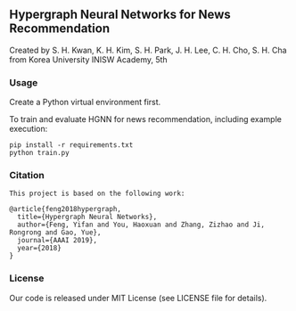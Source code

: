 ## Hypergraph Neural Networks for News Recommendation
Created by S. H. Kwan, K. H. Kim, S. H. Park, J. H. Lee, C. H. Cho, S. H. Cha from Korea University INISW Academy, 5th

### Usage
Create a Python virtual environment first.

To train and evaluate HGNN for news recommendation, including example execution:
```
pip install -r requirements.txt  
python train.py
```

### Citation
    This project is based on the following work:

    @article{feng2018hypergraph,
      title={Hypergraph Neural Networks},
      author={Feng, Yifan and You, Haoxuan and Zhang, Zizhao and Ji, Rongrong and Gao, Yue},
      journal={AAAI 2019},
      year={2018}
    }

### License
Our code is released under MIT License (see LICENSE file for details).
